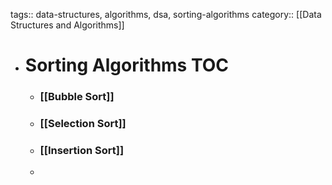 tags:: data-structures, algorithms, dsa, sorting-algorithms
category:: [[Data Structures and Algorithms]]

- # Sorting Algorithms TOC
	- ### [[Bubble Sort]]
	- ### [[Selection Sort]]
	- ### [[Insertion Sort]]
	-